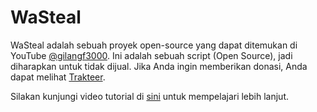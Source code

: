 # WaSteal

WaSteal adalah sebuah proyek open-source yang dapat ditemukan di YouTube [@gilangf3000](https://youtube.com/@gilangf3000?si=t9dkINw5nxllLqb3). Ini adalah sebuah script (Open Source), jadi diharapkan untuk tidak dijual. Jika Anda ingin memberikan donasi, Anda dapat melihat [Trakteer](https://trakteer.id/giwlangjs).

Silakan kunjungi video tutorial di [sini](https://www.youtube.com/gilangf3000) untuk mempelajari lebih lanjut.
